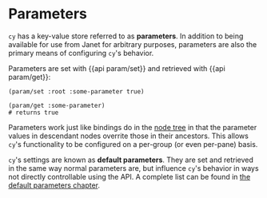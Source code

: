 # Parameters

`cy` has a key-value store referred to as **parameters**. In addition to being available for use from Janet for arbitrary purposes, parameters are also the primary means of configuring `cy`'s behavior.

Parameters are set with {{api param/set}} and retrieved with {{api param/get}}:

```janet
(param/set :root :some-parameter true)

(param/get :some-parameter)
# returns true
```

Parameters work just like bindings do in the [node tree](/groups-and-panes.md#the-node-tree) in that the parameter values in descendant nodes overrite those in their ancestors. This allows `cy`'s functionality to be configured on a per-group (or even per-pane) basis.

`cy`'s settings are known as **default parameters**. They are set and retrieved in the same way normal parameters are, but influence `cy`'s behavior in ways not directly controllable using the API. A complete list can be found in [the default parameters chapter](/default-parameters.md).
